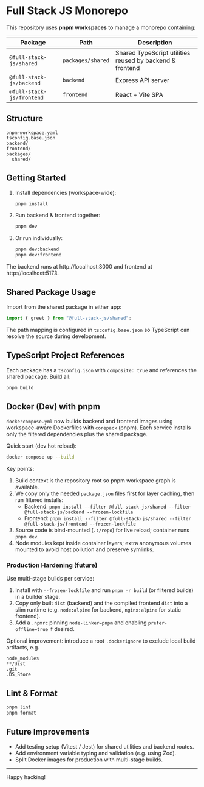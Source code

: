 # Full Stack JS Monorepo

This repository uses **pnpm workspaces** to manage a monorepo containing:

| Package                   | Path              | Description                                              |
| ------------------------- | ----------------- | -------------------------------------------------------- |
| `@full-stack-js/shared`   | `packages/shared` | Shared TypeScript utilities reused by backend & frontend |
| `@full-stack-js/backend`  | `backend`         | Express API server                                       |
| `@full-stack-js/frontend` | `frontend`        | React + Vite SPA                                         |

## Structure

```
pnpm-workspace.yaml
tsconfig.base.json
backend/
frontend/
packages/
  shared/
```

## Getting Started

1. Install dependencies (workspace-wide):
   ```bash
   pnpm install
   ```
2. Run backend & frontend together:
   ```bash
   pnpm dev
   ```
3. Or run individually:
   ```bash
   pnpm dev:backend
   pnpm dev:frontend
   ```

The backend runs at http://localhost:3000 and frontend at http://localhost:5173.

## Shared Package Usage

Import from the shared package in either app:

```ts
import { greet } from "@full-stack-js/shared";
```

The path mapping is configured in `tsconfig.base.json` so TypeScript can resolve the source during development.

## TypeScript Project References

Each package has a `tsconfig.json` with `composite: true` and references the shared package. Build all:

```bash
pnpm build
```

## Docker (Dev) with pnpm

`dockercompose.yml` now builds backend and frontend images using workspace-aware Dockerfiles with `corepack` (pnpm). Each service installs only the filtered dependencies plus the shared package.

Quick start (dev hot reload):

```bash
docker compose up --build
```

Key points:

1. Build context is the repository root so pnpm workspace graph is available.
2. We copy only the needed `package.json` files first for layer caching, then run filtered installs:
   - Backend: `pnpm install --filter @full-stack-js/shared --filter @full-stack-js/backend --frozen-lockfile`
   - Frontend: `pnpm install --filter @full-stack-js/shared --filter @full-stack-js/frontend --frozen-lockfile`
3. Source code is bind-mounted (`.:/repo`) for live reload; container runs `pnpm dev`.
4. Node modules kept inside container layers; extra anonymous volumes mounted to avoid host pollution and preserve symlinks.

### Production Hardening (future)

Use multi-stage builds per service:

1. Install with `--frozen-lockfile` and run `pnpm -r build` (or filtered builds) in a builder stage.
2. Copy only built `dist` (backend) and the compiled frontend `dist` into a slim runtime (e.g. `node:alpine` for backend, `nginx:alpine` for static frontend).
3. Add a `.npmrc` pinning `node-linker=pnpm` and enabling `prefer-offline=true` if desired.

Optional improvement: introduce a root `.dockerignore` to exclude local build artifacts, e.g.

```
node_modules
**/dist
.git
.DS_Store
```

## Lint & Format

```bash
pnpm lint
pnpm format
```

## Future Improvements

- Add testing setup (Vitest / Jest) for shared utilities and backend routes.
- Add environment variable typing and validation (e.g. using Zod).
- Split Docker images for production with multi-stage builds.

---

Happy hacking!
